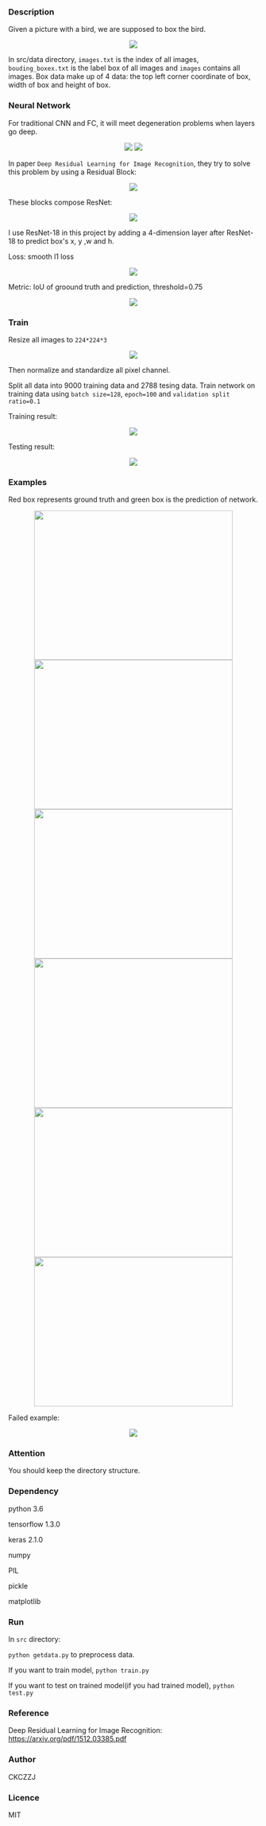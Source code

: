 ### Description

Given a picture with a bird, we are supposed to box the bird.

<div align=center><img  src="./img/before.png"/></div>

In src/data directory, ```images.txt``` is the index of all images, ```bouding_boxex.txt``` is the label box of all images and  ```images``` contains all images. Box data make up of 4 data: the top left corner coordinate of box, width of box and height of box. 



### Neural Network

For traditional CNN and FC, it will meet degeneration problems when layers go deep.

<div align="center">
<img  src="./img/degeneration1.png"/>

<img  src="./img/degeneration2.png"/>
</div>

In paper ```Deep Residual Learning for Image Recognition```, they try to solve this problem by using a Residual Block:

<div align=center><img  src="./img/ResidualBlock.png"/></div>

These blocks compose ResNet:

<div align=center><img  src="./img/ResNet.png"/></div>

I use ResNet-18 in this project by adding a 4-dimension layer after ResNet-18 to predict box's x, y ,w and h.

Loss: smooth l1 loss

<div align=center><img  src="./img/loss.png"/></div>

Metric: IoU of groound truth and prediction, threshold=0.75

<div align=center><img  src="./img/IoU.png"/></div>



### Train

Resize all images to ```224*224*3```

<div align=center><img  src="./img/after.png"/></div>

Then normalize and standardize all pixel channel.

Split all data into 9000 training data and 2788 tesing data. Train network on training data using ```batch size=128```, ```epoch=100``` and ```validation split ratio=0.1```

Training result:

<div align=center><img  src="./img/model.png"/></div>

Testing result:

<div align=center><img  src="./img/test.png"/></div>



### Examples

Red box represents ground truth and green box is the prediction of network.

<div align=center>
<img  height="300px" width="400px" src="./img/result1.png"/>
<img  height="300px" width="400px" src="./img/result2.png"/>
</div>
<div align=center>
<img   height="300px" width="400px" src="./img/result3.png"/>
<img   height="300px" width="400px" src="./img/result4.png"/>
</div>
<div align=center>
<img  height="300px" width="400px"  src="./img/result5.png"/>
<img   height="300px" width="400px" src="./img/result6.png"/>
</div>

Failed example:

<div align=center><img  src="./img/fail.png"/></div>



### Attention

You should keep the directory structure.



### Dependency

python 3.6

tensorflow 1.3.0

keras 2.1.0

numpy

PIL

pickle

matplotlib



### Run

In ```src``` directory:

```python getdata.py``` to preprocess data.

If you want to train model, ```python train.py```

If you want to test on trained model(if you had trained model), ```python test.py```



### Reference

Deep Residual Learning for Image Recognition: https://arxiv.org/pdf/1512.03385.pdf



### Author

CKCZZJ



### Licence 

MIT

